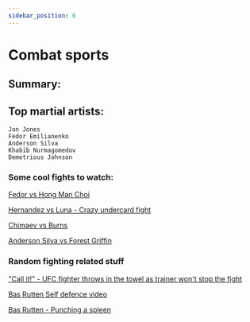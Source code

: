 ```yaml
---
sidebar_position: 6
---
```


# Combat sports

## Summary: 



## Top martial artists:
```
Jon Jones
Fedor Emilianenko
Anderson Silva
Khabib Nurmagomedov
Demetrious Johnson
```

### Some cool fights to watch:

[Fedor vs Hong Man Choi](https://www.youtube.com/watch?v=CbIRj2DDK1A)

[Hernandez vs Luna - Crazy undercard fight](https://www.youtube.com/watch?v=IectuPcDyDA)

[Chimaev vs Burns](https://www.youtube.com/watch?v=ivzu5n1wdtE)

[Anderson Silva vs Forest Griffin](https://www.youtube.com/watch?v=xg5-2Ecdd8E)

### Random fighting related stuff

["Call it!" - UFC fighter throws in the towel as trainer won't stop the fight ](https://www.youtube.com/watch?v=w0t8PkfRQV8)

[Bas Rutten Self defence video](https://www.youtube.com/watch?v=mosX7L25HV8)

[Bas Rutten - Punching a spleen](https://www.youtube.com/watch?v=C2JhhzYqaB8)





